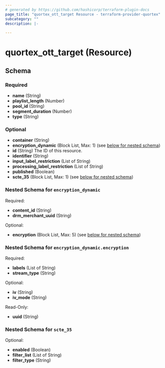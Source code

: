 ```yaml
---
# generated by https://github.com/hashicorp/terraform-plugin-docs
page_title: "quortex_ott_target Resource - terraform-provider-quortex"
subcategory: ""
description: |-
  
---
```


# quortex_ott_target (Resource)





<!-- schema generated by tfplugindocs -->
## Schema

### Required

- **name** (String)
- **playlist_length** (Number)
- **pool_id** (String)
- **segment_duration** (Number)
- **type** (String)

### Optional

- **container** (String)
- **encryption_dynamic** (Block List, Max: 1) (see [below for nested schema](#nestedblock--encryption_dynamic))
- **id** (String) The ID of this resource.
- **identifier** (String)
- **input_label_restriction** (List of String)
- **processing_label_restriction** (List of String)
- **published** (Boolean)
- **scte_35** (Block List, Max: 1) (see [below for nested schema](#nestedblock--scte_35))

<a id="nestedblock--encryption_dynamic"></a>
### Nested Schema for `encryption_dynamic`

Required:

- **content_id** (String)
- **drm_merchant_uuid** (String)

Optional:

- **encryption** (Block List, Max: 5) (see [below for nested schema](#nestedblock--encryption_dynamic--encryption))

<a id="nestedblock--encryption_dynamic--encryption"></a>
### Nested Schema for `encryption_dynamic.encryption`

Required:

- **labels** (List of String)
- **stream_type** (String)

Optional:

- **iv** (String)
- **iv_mode** (String)

Read-Only:

- **uuid** (String)



<a id="nestedblock--scte_35"></a>
### Nested Schema for `scte_35`

Optional:

- **enabled** (Boolean)
- **filter_list** (List of String)
- **filter_type** (String)


